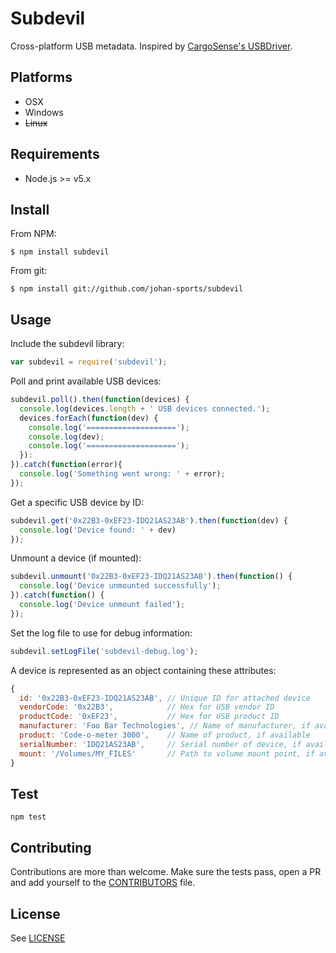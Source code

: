 # Subdevil

Cross-platform USB metadata. Inspired by [CargoSense's USBDriver](https://github.com/CargoSense/usb-driver).

## Platforms

* OSX
* Windows
* ~~Linux~~

## Requirements

* Node.js >= v5.x

## Install

From NPM:

```
$ npm install subdevil
```

From git:

```
$ npm install git://github.com/johan-sports/subdevil
```

## Usage

Include the subdevil library:

```javascript
var subdevil = require('subdevil');
```

Poll and print available USB devices:

```javascript
subdevil.poll().then(function(devices) {
  console.log(devices.length + ' USB devices connected.');
  devices.forEach(function(dev) {
    console.log('====================');
    console.log(dev);
    console.log('====================');
  }):
}).catch(function(error){
  console.log('Something went wrong: ' + error);
});
```

Get a specific USB device by ID:

```javascript
subdevil.get('0x22B3-0xEF23-IDQ21AS23AB').then(function(dev) {
  console.log('Device found: ' + dev)
});
```

Unmount a device (if mounted):

```javascript
subdevil.unmount('0x22B3-0xEF23-IDQ21AS23AB').then(function() {
  console.log('Device unmounted successfully');
}).catch(function() { 
  console.log('Device unmount failed'); 
});
```

Set the log file to use for debug information:

```javascript
subdevil.setLogFile('subdevil-debug.log');
```

A device is represented as an object containing these attributes:

```javascript
{
  id: '0x22B3-0xEF23-IDQ21AS23AB', // Unique ID for attached device
  vendorCode: '0x22B3',            // Hex for USB vendor ID
  productCode: '0xEF23',           // Hex for USB product ID
  manufacturer: 'Foo Bar Technologies', // Name of manufacturer, if available
  product: 'Code-o-meter 3000',    // Name of product, if available
  serialNumber: 'IDQ21AS23AB',     // Serial number of device, if available
  mount: '/Volumes/MY_FILES'       // Path to volume mount point, if available
}
```

## Test

```
npm test
```

## Contributing

Contributions are more than welcome. Make sure the tests pass, open a PR and 
add yourself to the [CONTRIBUTORS] file.

[CONTRIBUTORS]: https://github.com/johan-sports/subdevil/blob/master/CONTRIBUTORS

## License

See [LICENSE](https://github.com/johan-sports/subdevil/blob/master/LICENSE)
